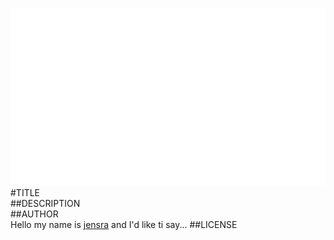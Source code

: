 ![image](screenshot.png)  
#TITLE  
##DESCRIPTION  
##AUTHOR  
Hello my name is [jensra](https://github.com/jensra) and I'd like ti say... 
##LICENSE  
